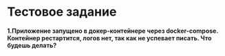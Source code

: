 # Тестовое задание 

__1.Приложение запущено в докер-контейнере через docker-compose. Контейнер рестартится, логов нет, так как не успевает писать. Что будешь делать?__
